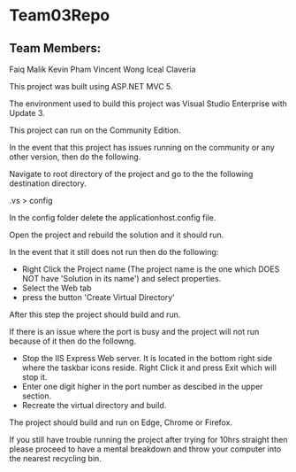 # Team03Repo

## Team Members:
Faiq Malik
Kevin Pham
Vincent Wong
Iceal Claveria

This project was built using ASP.NET MVC 5.

The environment used to build this project was Visual Studio Enterprise with Update 3.

This project can run on the Community Edition.

In the event that this project has issues running on the community or any other version, then do the following.

Navigate to root directory of the project and go to the the following destination directory.

.vs > config

In the config folder delete the applicationhost.config file.

Open the project and rebuild the solution and it should run.

In the event that it still does not run then do the following:
- Right Click the Project name (The project name is the one which DOES NOT have 'Solution in its name') and select properties.
- Select the Web tab
- press the button 'Create Virtual Directory'

After this step the project should build and run.

If there is an issue where the port is busy and the project will not run because of it then do the followng.
- Stop the IIS Express Web server. It is located in the bottom right side where the taskbar icons reside.
  Right Click it and press Exit which will stop it.
- Enter one digit higher in the port number as descibed in the upper section.
- Recreate the virtual directory and build.

The project should build and run on Edge, Chrome or Firefox. 

If you still have trouble running the project after trying for 10hrs straight then please proceed to have a mental breakdown and 
throw your computer into the nearest recycling bin.
